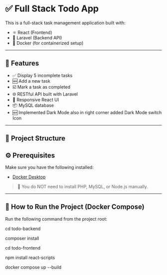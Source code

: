 # ✅ Full Stack Todo App

This is a full-stack task management application built with:

- ⚛️ React (Frontend)
- 🐘 Laravel (Backend API)
- 🐳 Docker (for containerized setup)

---

## 🚀 Features

- ✅ Display 5 incomplete tasks
- 🆕 Add a new task
- ☑️ Mark a task as completed
- 🌐 RESTful API built with Laravel
- 🎨 Responsive React UI
- 📦 MySQL database
- 🆕 Implemented Dark Mode also in right corner added Dark Mode switch Icon

---

## 📁 Project Structure

## ⚙️ Prerequisites

Make sure you have the following installed:

- [Docker Desktop](https://www.docker.com/products/docker-desktop)

> 📝 You do NOT need to install PHP, MySQL, or Node.js manually.

---

## 🐳 How to Run the Project (Docker Compose)

Run the following command from the project root:

cd todo-backend

composer install

cd todo-frontend

npm install react-scripts

docker compose up --build
